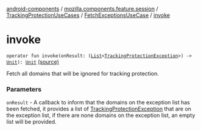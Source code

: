 [android-components](../../../index.md) / [mozilla.components.feature.session](../../index.md) / [TrackingProtectionUseCases](../index.md) / [FetchExceptionsUseCase](index.md) / [invoke](./invoke.md)

# invoke

`operator fun invoke(onResult: (`[`List`](https://kotlinlang.org/api/latest/jvm/stdlib/kotlin.collections/-list/index.html)`<`[`TrackingProtectionException`](../../../mozilla.components.concept.engine.content.blocking/-tracking-protection-exception/index.md)`>) -> `[`Unit`](https://kotlinlang.org/api/latest/jvm/stdlib/kotlin/-unit/index.html)`): `[`Unit`](https://kotlinlang.org/api/latest/jvm/stdlib/kotlin/-unit/index.html) [(source)](https://github.com/mozilla-mobile/android-components/blob/master/components/feature/session/src/main/java/mozilla/components/feature/session/TrackingProtectionUseCases.kt#L132)

Fetch all domains that will be ignored for tracking protection.

### Parameters

`onResult` - A callback to inform that the domains on the exception list has been fetched,
it provides a list of [TrackingProtectionException](../../../mozilla.components.concept.engine.content.blocking/-tracking-protection-exception/index.md) that are on the exception list, if there are none domains
on the exception list, an empty list will be provided.